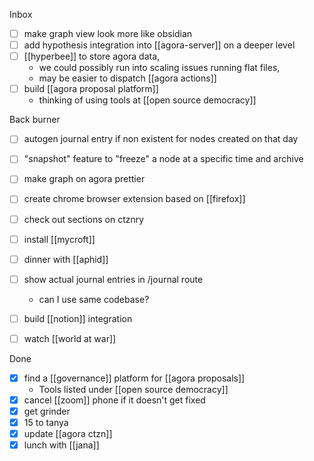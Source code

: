 Inbox
- [ ] make graph view look more like obsidian
- [ ] add hypothesis integration into [[agora-server]] on a deeper level
- [ ] [[hyperbee]] to store agora data, 
	- we could possibly run into scaling issues running flat files, 
	- may be easier to dispatch [[agora actions]]
- [ ] build [[agora proposal platform]]
	- thinking of using tools at [[open source democracy]]

Back burner
- [ ] autogen journal entry if non existent for nodes created on that day
- [ ] "snapshot" feature to "freeze" a node at a specific time and archive
- [ ] make graph on agora prettier
- [ ] create chrome browser extension based on [[firefox]]
- [ ] check out sections on ctznry
- [ ] install [[mycroft]]
- [ ] dinner with [[aphid]]
- [ ] show actual journal entries in /journal route
	- can I use same codebase?
- [ ] build [[notion]] integration
- [ ] watch [[world at war]]


Done
- [x] find a [[governance]] platform for [[agora proposals]]
	- Tools listed under [[open source democracy]]
- [x] cancel [[zoom]] phone if it doesn't get fixed
- [x] get grinder
- [x] 15 to tanya
- [x] update [[agora ctzn]]
- [x] lunch with [[jana]]
